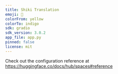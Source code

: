 ```yaml
---
title: Shiki Translation
emoji: 🦀
colorFrom: yellow
colorTo: indigo
sdk: gradio
sdk_version: 3.0.2
app_file: app.py
pinned: false
license: mit
---
```


Check out the configuration reference at https://huggingface.co/docs/hub/spaces#reference
